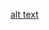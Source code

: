 [alt text](https://i9.ytimg.com/vi/yixFW5ibKW4/mqdefault.jpg?sqp=CJCZ9qsG-oaymwEmCMACELQB8quKqQMa8AEB-AH-CYAC0AWKAgwIABABGBQgSSh_MA8=&rs=AOn4CLBTgnehkJhoSkjUAzoEouvNHEzqmw)
